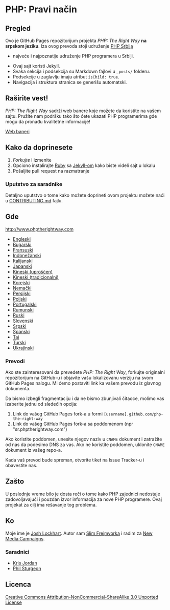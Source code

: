 # PHP: Pravi način

## Pregled

Ovo je GitHub Pages repozitorijum projekta _PHP: The Right Way_ **na srpskom jeziku**. Iza ovog prevoda stoji udruženje [PHP Srbija](http://phpsrbija.rs)
- najveće i najpoznatije udruženje PHP programera u Srbiji.

* Ovaj sajt koristi Jekyll.
* Svaka sekcija i podsekcija su Markdown fajlovi u `_posts/` folderu.
* Podsekcije u zaglavlju imaju atribut `isChild: true`.
* Navigacija i struktura stranica se generišu automatski.

## Raširite vest!

_PHP: The Right Way_ sadrži web banere koje možete da koristite na vašem sajtu. Pružite nam podršku
tako što ćete ukazati PHP programerima gde mogu da pronađu kvalitetne informacije!

[Web baneri](http://www.phptherightway.com/banners.html)

## Kako da doprinesete

1. _Forkujte_ i izmenite
2. Opciono instalirajte [Ruby](https://rvm.io/rvm/install/) sa [Jekyll-om](https://github.com/mojombo/jekyll/) kako biste videli sajt u lokalu
3. Pošaljite pull request na razmatranje

### Uputstvo za saradnike

Detaljno uputstvo o tome kako možete doprineti ovom projektu možete naći u [CONTRIBUTING.md](CONTRIBUTING.md) fajlu.

## Gde

<http://www.phptherightway.com>

* [Engleski](http://www.phptherightway.com)
* [Bugarski](http://bg.phptherightway.com/)
* [Fransuski](http://eilgin.github.io/php-the-right-way/)
* [Indonežanski](http://id.phptherightway.com/)
* [Italijanski](http://it.phptherightway.com/)
* [Japanski](http://ja.phptherightway.com)
* [Kineski (uprošćen)](http://wulijun.github.com/php-the-right-way)
* [Kineski (tradicionalni)](http://laravel-taiwan.github.io/php-the-right-way)
* [Korejski](http://modernpug.github.io/php-the-right-way)
* [Nemački](http://rwetzlmayr.github.io/php-the-right-way/)
* [Persijski](http://novid.github.io/php-the-right-way/)
* [Poljski](http://pl.phptherightway.com/)
* [Portugalski](http://br.phptherightway.com/)
* [Rumunski](https://bgui.github.io/php-the-right-way/)
* [Ruski](http://getjump.github.io/ru-php-the-right-way)
* [Slovenski](http://sl.phptherightway.com)
* [Srpski](http://phpsrbija.github.io/php-the-right-way/)
* [Španski](http://phpdevenezuela.github.io/php-the-right-way/)
* [Tai](https://apzentral.github.io/php-the-right-way/)
* [Turski](http://hkulekci.github.io/php-the-right-way/)
* [Ukrajinski](http://iflista.github.com/php-the-right-way/)

### Prevodi

Ako ste zainteresovani da prevedete _PHP: The Right Way_, forkujte originalni repozitorijum na GitHub-u
i objavite vašu lokalizovanu verziju na svom GitHub Pages nalogu. Mi ćemo postaviti link ka vašem prevodu
iz glavnog dokumenta.

Da bismo izbegli fragmentaciju i da ne bismo zbunjivali čitaoce, molimo vas izaberite jednu od sledećih opcija:

1. Link do vašeg GitHub Pages fork-a u formi `[username].github.com/php-the-right-way`
2. Link do vašeg GitHub Pages fork-a sa poddomenom (npr "sr.phptherightway.com")

Ako koristite poddomen, unesite njegov naziv u `CNAME` dokument i zatražite od nas da podesimo DNS za vas.
Ako ne koristite poddomen, uklonite `CNAME` dokument iz vašeg repo-a.

Kada vaš prevod bude spreman, otvorite tiket na Issue Tracker-u i obavestite nas.

## Zašto

U poslednje vreme bilo je dosta reči o tome kako PHP zajednici nedostaje zadovoljavajući i pouzdan izvor informacija
za nove PHP programere. Ovaj projekat za cilj ima rešavanje tog problema.

## Ko

Moje ime je [Josh Lockhart](http://twitter.com/codeguy). Autor sam [Slim Frejmvorka](http://www.slimframework.com/) i radim za [New Media Campaigns](http://www.newmediacampaigns.com/).

### Saradnici

* [Kris Jordan](http://krisjordan.com/)
* [Phil Sturgeon](http://philsturgeon.co.uk/)

## Licenca

[Creative Commons Attribution-NonCommercial-ShareAlike 3.0 Unported License](http://creativecommons.org/licenses/by-nc-sa/3.0/)
